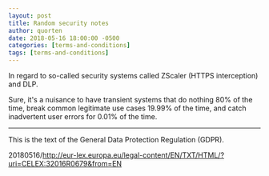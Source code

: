 ```yaml
---
layout: post
title: Random security notes
author: quorten
date: 2018-05-16 18:00:00 -0500
categories: [terms-and-conditions]
tags: [terms-and-conditions]
---
```


In regard to so-called security systems called ZScaler (HTTPS
interception) and DLP.

Sure, it's a nuisance to have transient systems that do nothing 80% of
the time, break common legitimate use cases 19.99% of the time, and
catch inadvertent user errors for 0.01% of the time.

----------

This is the text of the General Data Protection Regulation (GDPR).

20180516/http://eur-lex.europa.eu/legal-content/EN/TXT/HTML/?uri=CELEX:32016R0679&from=EN
